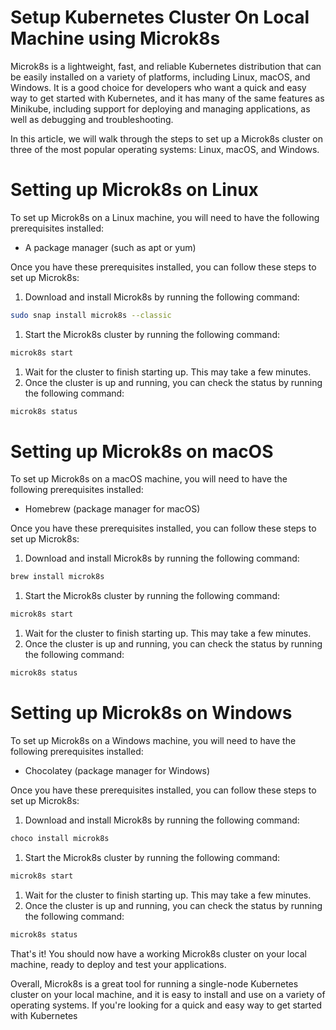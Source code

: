 # Setup Kubernetes Cluster On Local Machine using Microk8s

Microk8s is a lightweight, fast, and reliable Kubernetes distribution that can be easily installed on a variety of platforms, including Linux, macOS, and Windows. It is a good choice for developers who want a quick and easy way to get started with Kubernetes, and it has many of the same features as Minikube, including support for deploying and managing applications, as well as debugging and troubleshooting.

In this article, we will walk through the steps to set up a Microk8s cluster on three of the most popular operating systems: Linux, macOS, and Windows.

# **Setting up Microk8s on Linux**

To set up Microk8s on a Linux machine, you will need to have the following prerequisites installed:

- A package manager (such as apt or yum)

Once you have these prerequisites installed, you can follow these steps to set up Microk8s:

1. Download and install Microk8s by running the following command:

```bash
sudo snap install microk8s --classic
```

1. Start the Microk8s cluster by running the following command:

```bash
microk8s start
```

1. Wait for the cluster to finish starting up. This may take a few minutes.
2. Once the cluster is up and running, you can check the status by running the following command:

```bash
microk8s status
```

# **Setting up Microk8s on macOS**

To set up Microk8s on a macOS machine, you will need to have the following prerequisites installed:

- Homebrew (package manager for macOS)

Once you have these prerequisites installed, you can follow these steps to set up Microk8s:

1. Download and install Microk8s by running the following command:

```bash
brew install microk8s
```

1. Start the Microk8s cluster by running the following command:

```bash
microk8s start
```

1. Wait for the cluster to finish starting up. This may take a few minutes.
2. Once the cluster is up and running, you can check the status by running the following command:

```bash
microk8s status
```

# **Setting up Microk8s on Windows**

To set up Microk8s on a Windows machine, you will need to have the following prerequisites installed:

- Chocolatey (package manager for Windows)

Once you have these prerequisites installed, you can follow these steps to set up Microk8s:

1. Download and install Microk8s by running the following command:

```bash
choco install microk8s
```

1. Start the Microk8s cluster by running the following command:

```bash
microk8s start
```

1. Wait for the cluster to finish starting up. This may take a few minutes.
2. Once the cluster is up and running, you can check the status by running the following command:

```bash
microk8s status
```

That's it! You should now have a working Microk8s cluster on your local machine, ready to deploy and test your applications.

Overall, Microk8s is a great tool for running a single-node Kubernetes cluster on your local machine, and it is easy to install and use on a variety of operating systems. If you're looking for a quick and easy way to get started with Kubernetes
